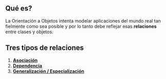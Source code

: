 ## Qué es?
La Orientación a Objetos intenta modelar aplicaciones del mundo real tan fielmente como sea posible y por lo tanto debe reflejar esas **relaciones** entre clases y objetos.

## Tres tipos de relaciones
1. [**Asociación**](2°%20Cuatrimestre/Arquitectura%20Web/JPA/Relaciones/Asociación.md)
2. [**Dependencia**](2°%20Cuatrimestre/Arquitectura%20Web/JPA/Relaciones/Dependencia.md)
3. [**Generalización / Especialización**](2°%20Cuatrimestre/Arquitectura%20Web/JPA/Relaciones/Generalización.md)